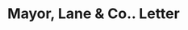 ---
doi: 10.7916/D8ZS47M4
date_other: '1904'
date_other_textual: '1904'
form: correspondence
genre:
- Letters (correspondence)
name:
- Mayor, Lane & Co.
object_in_context_url: https://biggert.cul.columbia.edu/items/view/ave_biggert_01067
subject_hierarchical_geographic:
- New York, New York, United States
subject_name:
- Mayor, Lane & Co.
title: Mayor, Lane & Co.. Letter
sort_title: Mayor, Lane & Co.. Letter
call_number: ave_biggert_01067
coordinates:
- 40.71277777777778,-74.00583333333333
pid: ave_biggert_01067
identifiers: ave_biggert_01067
thumbnail: false
permalink: /biggert/ave_biggert_01067/
layout: iiif-image-page
---
